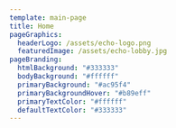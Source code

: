 ```yaml
---
template: main-page
title: Home
pageGraphics:
  headerLogo: /assets/echo-logo.png
  featuredImage: /assets/echo-lobby.jpg
pageBranding:
  htmlBackground: "#333333"
  bodyBackground: "#ffffff"
  primaryBackground: "#ac95f4"
  primaryBackgroundHover: "#b89eff"
  primaryTextColor: "#ffffff"
  defaultTextColor: "#333333"
---
```

